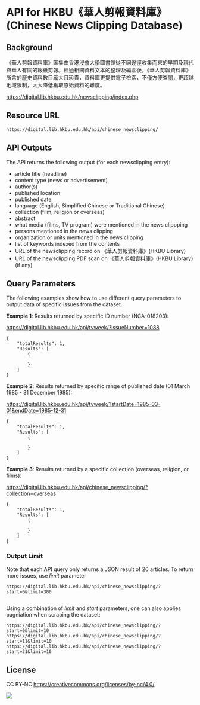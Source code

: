 # API for HKBU《華人剪報資料庫》(Chinese News Clipping Database)

## Background
《華人剪報資料庫》匯集由香港浸會大學圖書館從不同途徑收集而來的早期及現代與華人有關的報紙剪報。經過相關資料文本的整理及編索後，《華人剪報資料庫》所含的歷史資料數目龐大且珍貴，資料庫更提供電子檢索，不僅方便查閱，更超越地域限制，大大降低獲取原始資料的難度。

https://digital.lib.hkbu.edu.hk/newsclipping/index.php


## Resource URL
```
https://digital.lib.hkbu.edu.hk/api/chinese_newsclipping/
```

## API Outputs
 The API returns the following output (for each newsclipping entry):
 - article title (headline)
 - content type (news or advertisement)
 - author(s)
 - published location
 - published date
 - language (English, Simplified Chinese or Traditional Chinese)
 - collection (film, religion or overseas)
 - abstract
 - what media (films, TV program) were mentioned in the news clippping
 - persons mentioned in the news clipping
 - organization or units mentioned in the news clipping
 - list of keywords indexed from the contents
 - URL of the newsclipping record on 《華人剪報資料庫》(HKBU Library) 
 - URL of the newsclipping PDF scan on 《華人剪報資料庫》(HKBU Library) (if any)
 

## Query Parameters
The following examples show how to use different query parameters to output data of specific issues from the dataset.

**Example 1**: Results returned by specific ID number (NCA-018203):

https://digital.lib.hkbu.edu.hk/api/tvweek/?issueNumber=1088
```
{
    "totalResults": 1,
    "Results": [
        {
                        
        }
    ]
}
```

**Example 2**: Results returned by specific range of published date (01 March 1985 - 31 December 1985):

https://digital.lib.hkbu.edu.hk/api/tvweek/?startDate=1985-03-01&endDate=1985-12-31
```
{
    "totalResults": 1,
    "Results": [
        {
                        
        }
    ]
}
```

**Example 3**: Results returned by a specific collection (overseas, religion, or films):

https://digital.lib.hkbu.edu.hk/api/chinese_newsclipping/?collection=overseas
```
{
    "totalResults": 1,
    "Results": [
        {
                        
        }
    ]
}
```






### Output Limit
Note that each API query only returns a JSON result of 20 articles. To return more issues, use *limit* parameter
```
https://digital.lib.hkbu.edu.hk/api/chinese_newsclipping/?start=0&limit=300


```

Using a combination of *limit* and *start* parameters, one can also applies pagniation when scraping the dataset:
```
https://digital.lib.hkbu.edu.hk/api/chinese_newsclipping/?start=0&limit=10
https://digital.lib.hkbu.edu.hk/api/chinese_newsclipping/?start=11&limit=10
https://digital.lib.hkbu.edu.hk/api/chinese_newsclipping/?start=21&limit=10
```

## License
CC BY-NC
https://creativecommons.org/licenses/by-nc/4.0/

![](https://mirrors.creativecommons.org/presskit/buttons/88x31/png/by-nc.png)


